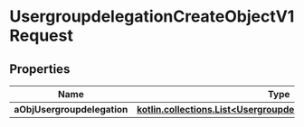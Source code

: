 
# UsergroupdelegationCreateObjectV1Request

## Properties
Name | Type | Description | Notes
------------ | ------------- | ------------- | -------------
**aObjUsergroupdelegation** | [**kotlin.collections.List&lt;UsergroupdelegationRequestCompound&gt;**](UsergroupdelegationRequestCompound.md) |  | 



